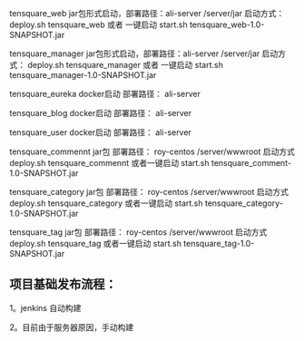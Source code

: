 tensquare_web jar包形式启动，部署路径：ali-server   /server/jar   启动方式： deploy.sh tensquare_web 或者 一键启动 start.sh tensquare_web-1.0-SNAPSHOT.jar

tensquare_manager jar包形式启动，部署路径：ali-server   /server/jar   启动方式： deploy.sh tensquare_manager 或者 一键启动 start.sh tensquare_manager-1.0-SNAPSHOT.jar

tensquare_eureka docker启动 部署路径： ali-server

tensquare_blog  docker启动  部署路径： ali-server

tensquare_user  docker启动  部署路径： ali-server

tensquare_commennt jar包  部署路径： roy-centos  /server/wwwroot  启动方式 deploy.sh tensquare_commennt 或者一键启动 start.sh tensquare_comment-1.0-SNAPSHOT.jar

tensquare_category jar包  部署路径： roy-centos  /server/wwwroot  启动方式 deploy.sh tensquare_category 或者一键启动 start.sh tensquare_category-1.0-SNAPSHOT.jar

tensquare_tag jar包  部署路径： roy-centos  /server/wwwroot  启动方式 deploy.sh tensquare_tag 或者一键启动 start.sh tensquare_tag-1.0-SNAPSHOT.jar


项目基础发布流程：
---
1。jenkins 自动构建


2。目前由于服务器原因，手动构建
 